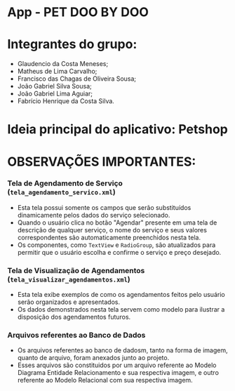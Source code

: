 # **App - PET DOO BY DOO**

# **Integrantes do grupo:**
- Glaudencio da Costa Meneses;
- Matheus de Lima Carvalho;
- Francisco das Chagas de Oliveira Sousa;
- João Gabriel Silva Sousa;
- João Gabriel Lima Aguiar;
- Fabrício Henrique da Costa Silva. 
  
# **Ideia principal do aplicativo: Petshop**

# **OBSERVAÇÕES IMPORTANTES**:
### Tela de Agendamento de Serviço (`tela_agendamento_servico.xml`)
- Esta tela possui somente os campos que serão substituídos dinamicamente pelos dados do serviço selecionado.
- Quando o usuário clica no botão "Agendar" presente em uma tela de descrição de qualquer serviço, o nome do serviço e seus valores correspondentes são automaticamente preenchidos nesta tela.
- Os componentes, como `TextView` e `RadioGroup`, são atualizados para permitir que o usuário escolha e confirme o serviço e preço desejado.

### Tela de Visualização de Agendamentos (`tela_visualizar_agendamentos.xml`)
- Esta tela exibe exemplos de como os agendamentos feitos pelo usuário serão organizados e apresentados.
- Os dados demonstrados nesta tela servem como modelo para ilustrar a disposição dos agendamentos futuros.

### Arquivos referentes ao Banco de Dados
- Os arquivos referentes ao banco de dadosm, tanto na forma de imagem, quanto de arquivo, foram anexados junto ao projeto.
- Esses arquivos são constituidos por um arquivo referente ao Modelo Diagrama Entidade Relacionamento e sua respectiva imagem, e outro referente ao Modelo Relacional com sua respectiva imagem.
